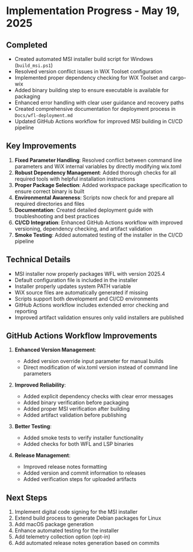 # Implementation Progress - May 19, 2025

## Completed

- Created automated MSI installer build script for Windows (`build_msi.ps1`)
- Resolved version conflict issues in WiX Toolset configuration
- Implemented proper dependency checking for WiX Toolset and cargo-wix
- Added binary building step to ensure executable is available for packaging
- Enhanced error handling with clear user guidance and recovery paths
- Created comprehensive documentation for deployment process in `Docs/wfl-deployment.md`
- Updated GitHub Actions workflow for improved MSI building in CI/CD pipeline

## Key Improvements

1. **Fixed Parameter Handling**: Resolved conflict between command line parameters and WiX internal variables by directly modifying wix.toml
2. **Robust Dependency Management**: Added thorough checks for all required tools with helpful installation instructions
3. **Proper Package Selection**: Added workspace package specification to ensure correct binary is built
4. **Environmental Awareness**: Scripts now check for and prepare all required directories and files
5. **Documentation**: Created detailed deployment guide with troubleshooting and best practices
6. **CI/CD Integration**: Enhanced GitHub Actions workflow with improved versioning, dependency checking, and artifact validation
7. **Smoke Testing**: Added automated testing of the installer in the CI/CD pipeline

## Technical Details

- MSI installer now properly packages WFL with version 2025.4
- Default configuration file is included in the installer
- Installer properly updates system PATH variable
- WiX source files are automatically generated if missing
- Scripts support both development and CI/CD environments
- GitHub Actions workflow includes extended error checking and reporting
- Improved artifact validation ensures only valid installers are published

## GitHub Actions Workflow Improvements

1. **Enhanced Version Management**: 
   - Added version override input parameter for manual builds
   - Direct modification of wix.toml version instead of command line parameters

2. **Improved Reliability**:
   - Added explicit dependency checks with clear error messages
   - Added binary verification before packaging
   - Added proper MSI verification after building
   - Added artifact validation before publishing

3. **Better Testing**:
   - Added smoke tests to verify installer functionality
   - Added checks for both WFL and LSP binaries

4. **Release Management**:
   - Improved release notes formatting
   - Added version and commit information to releases
   - Added verification steps for uploaded artifacts

## Next Steps

1. Implement digital code signing for the MSI installer
2. Extend build process to generate Debian packages for Linux
3. Add macOS package generation
4. Enhance automated testing for the installer
5. Add telemetry collection option (opt-in)
6. Add automated release notes generation based on commits
